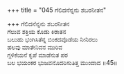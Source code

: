 +++
title = "045 ಗೆಲಿದನೆನ್ನನು ಶಬರನೀತನ"

+++
ಗೆಲಿದನೆನ್ನನು ಶಬರನೀತನ  
ಗೆಲುವ ಶಕ್ತಿಯ ಕೊಡು ಕಿರಾತನ  
ಬಲುಹು ಭಂಗಿಸಿತೆನ್ನ ಬಿಂಕದವೊಡೆಯ ನೀನಿರಲು  
ಹಲವು ಮಾತೇನಿವನ ಮುರಿವ  
ಗ್ಗಳಿಕೆಯನೆ ಕೃಪೆ ಮಾಡೆನುತ ಪರ  
ಬಲ ಭಯಂಕರ ಭುಜವನೊದರಿಸುತಿತ್ತ ಮುಂದಾದ      ॥45॥